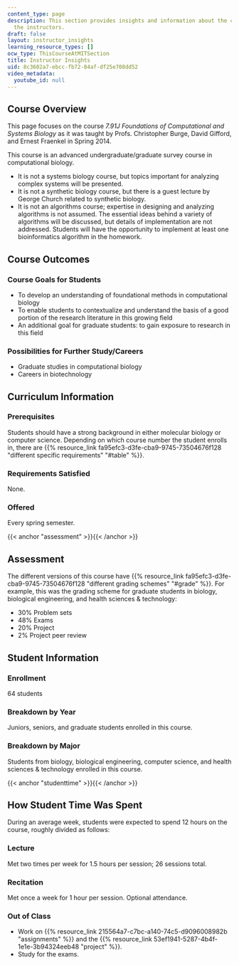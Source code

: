 ```yaml
---
content_type: page
description: This section provides insights and information about the course from
  the instructors.
draft: false
layout: instructor_insights
learning_resource_types: []
ocw_type: ThisCourseAtMITSection
title: Instructor Insights
uid: 8c3602a7-ebcc-fb72-84af-df25e708dd52
video_metadata:
  youtube_id: null
---
```

## Course Overview

This page focuses on the course _7.91J Foundations of Computational and Systems Biology_ as it was taught by Profs. Christopher Burge, David Gifford, and Ernest Fraenkel in Spring 2014.

This course is an advanced undergraduate/graduate survey course in computational biology.

- It is not a systems biology course, but topics important for analyzing complex systems will be presented.
- It is not a synthetic biology course, but there is a guest lecture by George Church related to synthetic biology.
- It is not an algorithms course; expertise in designing and analyzing algorithms is not assumed. The essential ideas behind a variety of algorithms will be discussed, but details of implementation are not addressed. Students will have the opportunity to implement at least one bioinformatics algorithm in the homework.

## Course Outcomes

### Course Goals for Students

- To develop an understanding of foundational methods in computational biology
- To enable students to contextualize and understand the basis of a good portion of the research literature in this growing field
- An additional goal for graduate students: to gain exposure to research in this field

### Possibilities for Further Study/Careers

- Graduate studies in computational biology
- Careers in biotechnology

## Curriculum Information

### Prerequisites

Students should have a strong background in either molecular biology or computer science. Depending on which course number the student enrolls in, there are {{% resource_link fa95efc3-d3fe-cba9-9745-73504676f128 "different specific requirements" "#table" %}}.

### Requirements Satisfied

None.

### Offered

Every spring semester.

{{< anchor "assessment" >}}{{< /anchor >}}

## Assessment

The different versions of this course have {{% resource_link fa95efc3-d3fe-cba9-9745-73504676f128 "different grading schemes" "#grade" %}}. For example, this was the grading scheme for graduate students in biology, biological engineering, and health sciences & technology:

- 30% Problem sets
- 48% Exams
- 20% Project
- 2% Project peer review

## Student Information

### Enrollment

64 students

### Breakdown by Year

Juniors, seniors, and graduate students enrolled in this course.

### Breakdown by Major

Students from biology, biological engineering, computer science, and health sciences & technology enrolled in this course.

{{< anchor "studenttime" >}}{{< /anchor >}}

## How Student Time Was Spent

During an average week, students were expected to spend 12 hours on the course, roughly divided as follows:

### Lecture

Met two times per week for 1.5 hours per session; 26 sessions total.

### Recitation

Met once a week for 1 hour per session. Optional attendance.

### Out of Class

- Work on {{% resource_link 215564a7-c7bc-a140-74c5-d9096008982b "assignments" %}} and the {{% resource_link 53ef1941-5287-4b4f-1e1e-3b94324eeb48 "project" %}}.
- Study for the exams.